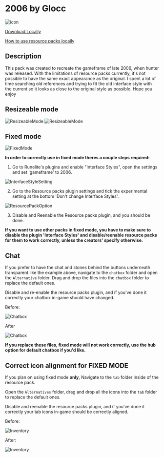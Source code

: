 # 2006 by Glocc

![icon](https://i.imgur.com/Pa4HLYY.png)

[Download Locally](https://github.com/melkypie/resource-packs/archive/refs/heads/pack-2006.zip)

[How to use resource packs locally](https://github.com/melkypie/resource-packs/wiki/Using-a-custom-pack-%28not-from-the-hub%29)

## Description
This pack was created to recreate the gameframe of late 2006, when hunter was released. With the limitations of resource packs currently, it's not possible to have the same exact appearance as the original. I spent a lot of time searching old references and trying to fit the old interface style with the current so it looks as close to the original style as possible.
Hope you enjoy

## Resizeable mode
![ResizeableMode](https://i.imgur.com/9cBb1PZ.png)
![ResizeableMode](https://i.imgur.com/SO4JlKM.png)

## Fixed mode
![FixedMode](https://i.imgur.com/BOn4ksP.png)

**In order to correctly use in fixed mode theres a couple steps required:**
1. Go to Runelite's plugins and enable "Interface Styles", open the settings and set 'gameframe' to 2006.

![InterfaceStyleSetting](https://i.imgur.com/tRdE7xx.png)

2. Go to the Resource packs plugin settings and tick the experimental setting at the bottom 'Don't change Interface Styles'.

![ResourcePackOption](https://i.imgur.com/y1PH1Jt.png)

3. Disable and Reenable the Resource packs plugin, and you should be done.

**If you want to use other packs in fixed mode, you have to make sure to disable the plugin 'Interface Styles' and disable/reenable resource packs for them to work correctly, unless the creators' specify otherwise.**


## Chat
If you prefer to have the chat and stones behind the buttons underneath transparent like the example above, navigate to the `chatbox` folder and open the `Alternative` folder. Drag and drop the files into the `chatbox` folder to replace the default ones.

Disable and re-enable the resource packs plugin, and if you've done it correctly your chatbox in-game should have changed.

Before:

![Chatbox](https://i.imgur.com/9CsrhMm.png)

After

![Chatbox](https://i.imgur.com/GaQz2Gf.png)

**If you replace these files, fixed mode will not work correctly, use the hub option for default chatbox if you'd like.**

## Correct icon alignment for FIXED MODE

If you plan on using fixed mode **only**, Navigate to the `tab` folder inside of the resource pack.

Open the `Alternatives` folder, drag and drop all the icons into the `tab` folder to replace the default ones. 

Disable and reenable the resource packs plugin, and if you've done it correctly your tab icons in-game should be correctly aligned.

Before:

![Inventory](https://i.imgur.com/uFJq8uJ.png)

After:

![Inventory](https://i.imgur.com/6WlxDBj.png)